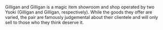 Gilligan and Gilligan is a magic item showroom and shop operated by two Ysoki (Gilligan and Gilligan, respectively). While the goods they offer are varied, the pair are famously judgemental about their clientele and will only sell to those who they think deserve it.
